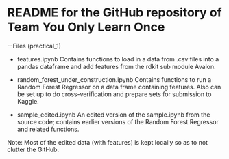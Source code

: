 # README for the GitHub repository of Team You Only Learn Once

--Files (practical_1)

- features.ipynb
  Contains functions to load in a data from .csv files into a pandas dataframe and add features from the rdkit sub module Avalon.

- random_forest_under_construction.ipynb
  Contains functions to run a Random Forest Regressor on a data frame containing features. Also can be set up to do cross-verification     and prepare sets for submission to Kaggle.

- sample_edited.ipynb
  An edited version of the sample.ipynb from the source code; contains earlier versions of the Random Forest Regressor and related         functions.

Note: Most of the edited data (with features) is kept locally so as to not clutter the GitHub.
